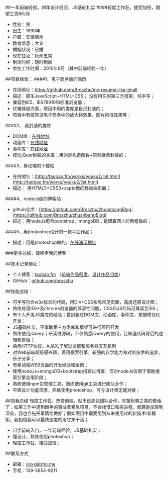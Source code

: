 ##一年前端经验，四年设计经验，JS基础扎实
####轻度工作狂，接受加班，期望工资8K/月


- 性别：男 
- 出生：1990年
- 户籍：安徽宿州
- 教育信息：大专
- 婚姻状况：已婚
- 现在住址：杭州五常
- 到岗时间：随时到岗
- 参加工作时间：2010年6月（其中前端经验一年）

##项目经验：
####1、电子商务版的简历
- 在线地址：[https://github.com/Broszhu/my-resume-like-tmall ](https://github.com/Broszhu/my-resume-like-tmall)
- 描述：原生JavaScript+HTML+CSS； 没有用任何第三方框架，纯手写；
- 兼容到IE5、IE678910和标准浏览器；
- 优雅降级方案，项目中用的类库是自己封装的；
- 项目中有做常见电子商务中的放大镜效果，图片拖拽效果等； 

####2、 我封装的类库
 - DOM库：[在线地址](https://github.com/Broszhu/My-JavaScript-is-a-clover/tree/master/DOM/封装DOM库)
- 动画库：[在线地址](https://github.com/Broszhu/My-JavaScript-is-a-clover/tree/master/DOM/动画/封装动画库)
- 事件库：[在线地址](https://github.com/Broszhu/My-JavaScript-is-a-clover/tree/master/DOM/事件/封装的事件库)
- 模仿jQuer封装的类库；用的是构造函数+原型继承封装的；

####3、移动端的下载站
- 在线地址：[http://taobao.fm/works/youku2/list.html](http://taobao.fm/works/youku2/list.html)
- 描述：	用HTML5+CSS3+zepto做的移动端页面； 

####4、nodeJs做的博客站
- github仓库：[https://github.com/Broszhu/zhuanbangBlog](https://github.com/Broszhu/zhuanbangBlog)
- 描述：用nodeJs配合bootstrap、mongoDB；是跟着网上的教程做的； 

####5、用photoshop设计的一款平面作品；
- 描述：用是photoshop做的，[在线演示地址](http://taobao.fm/archives/1155)

###更多总结，请移步我的博客

##技术记录地址：
 - 个人博客：[taobao.fm](http://taobao.fm/)  （[前端作品归类](http://taobao.fm/前端demo)，[设计作品归类](http://taobao.fm/设计demo)）
 - GitHub：[github.com/broszhu](https://github.com/Broszhu)

##技能总结：

- 可手写符合w3c标准的代码，用DIV+CSS布局常见页面，高度还原设计图；
- 熟练处理IE6+及chrome浏览器的兼容性问题，CSS和JS代码可兼容至IE6；
- 有个人开发JS类库的经验；曾封装过DOM库，动画库，事件库，掌握模块化开发；
- JS基础扎实，不借助第三方类库和框架可进行项目开发
- 熟练使用jQuery；研读过源码，不仅熟悉jQuery的使用，且知道代码背后的逻辑和原理；
- 熟悉HTTP协议，AJAX,了解浏览器和服务器交互机制
- 对Web前端超级感兴趣，善用搜索引擎，较强的自学能力和对新技术的追求，乐于分享；
- 有移动端WEB页面的开发经验和案例；
- 使用nodeJs+mongoDB+bootstrap搭建过博客，但对nodeJs仅限于借助搜索引擎会用阶段；
- 熟练使用npm包管理工具，熟练使用git工具进行团队合作；
- 平面设计功底深厚，熟练使用photoshop，可与设计师无缝对接；

##自我总结
轻度工作狂，热爱前端，就不说那些团队合作，吃苦耐劳之类的套话了；如果工作中遇到棘手的事或者紧急项目，不会找借口和拖进程，就算是加班到深夜，我也会先把事情给做好；假如项目中需要用到从未使用过的新技术/新框架，我相信我可以最快速度的用它来干活；

- 自学前端入门，一年前端经验，JS基础扎实；
- 懂设计，熟练使用photoshop；
- 轻度工作狂，接受加班；

##联系方式
 - 邮箱：ooxx@zhu.me
 - 手机：139-5654-9211
